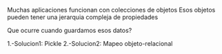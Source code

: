 Muchas aplicaciones funcionan con colecciones de objetos
Esos objetos pueden tener una jerarquia compleja de propiedades

Que ocurre cuando guardamos esos datos?

1.-Solucion1: Pickle
2.-Solucion2: Mapeo objeto-relacional